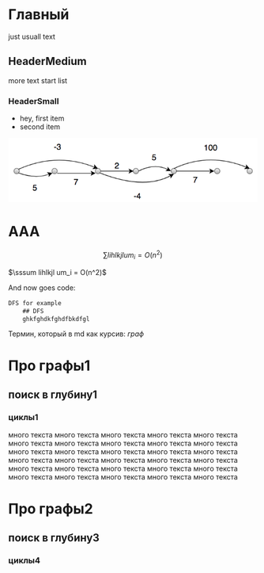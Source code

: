# Главный
just usuall text
## HeaderMedium
more text
start list
### HeaderSmall
* hey, first item
* second item

<img src="img_test0.png">
<h1> AAA </h1>

$$\sum lihlkjl um_i = O(n^2)$$

$\sssum lihlkjl um_i = O(n^2)$

And now goes code:

```
DFS for example
    ## DFS
    ghkfghdkfghdfbkdfgl
```
Термин, который в md как курсив: _граф_
# Про графы1
## поиск в глубину1
### циклы1

много текста
много текста
много текста
много текста
много текста
много текста
много текста
много текста
много текста
много текста
много текста
много текста
много текста
много текста
много текста
много текста
много текста
много текста
много текста
много текста
много текста
много текста
много текста
много текста
много текста
много текста
много текста
много текста
много текста
много текста




# Про графы2
## поиск в глубину3
### циклы4
